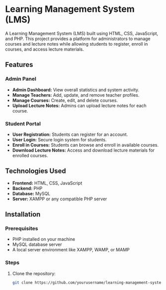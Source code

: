 # Learning Management System (LMS)

A Learning Management System (LMS) built using HTML, CSS, JavaScript, and PHP. This project provides a platform for administrators to manage courses and lecture notes while allowing students to register, enroll in courses, and access lecture materials.

## Features

### Admin Panel
- **Admin Dashboard:** View overall statistics and system activity.
- **Manage Teachers:** Add, update, and remove teacher profiles.
- **Manage Courses:** Create, edit, and delete courses.
- **Upload Lecture Notes:** Admins can upload lecture notes for each course.

### Student Portal
- **User Registration:** Students can register for an account.
- **User Login:** Secure login system for students.
- **Enroll in Courses:** Students can browse and enroll in available courses.
- **Download Lecture Notes:** Access and download lecture materials for enrolled courses.

## Technologies Used
- **Frontend:** HTML, CSS, JavaScript
- **Backend:** PHP
- **Database:** MySQL
- **Server:** XAMPP or any compatible PHP server

## Installation

### Prerequisites
- PHP installed on your machine
- MySQL database server
- A local server environment like XAMPP, WAMP, or MAMP

### Steps
1. Clone the repository:
   ```bash
   git clone https://github.com/yourusername/learning-management-system.git
